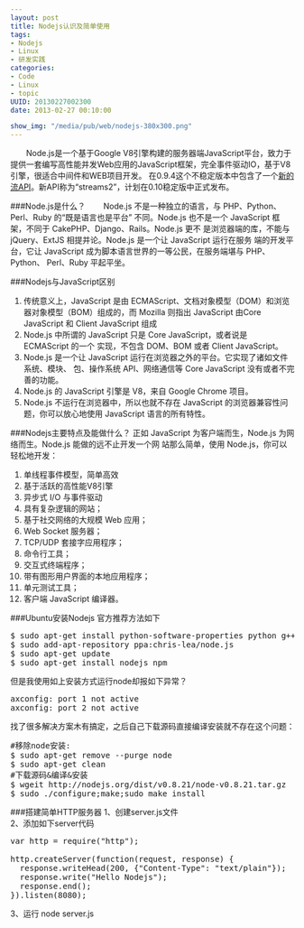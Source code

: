 ```yaml
---
layout: post
title: Nodejs认识及简单使用
tags: 
- Nodejs
- Linux
- 研发实践
categories:
- Code
- Linux 
- topic
UUID: 20130227002300
date: 2013-02-27 00:10:00

show_img: "/media/pub/web/nodejs-380x300.png"
---
```


 　　Node.js是一个基于Google V8引擎构建的服务器端JavaScript平台，致力于提供一套编写高性能并发Web应用的JavaScript框架，完全事件驱动IO，基于V8引擎，很适合中间件和WEB项目开发。 在0.9.4这个不稳定版本中包含了一个<a href="http://blog.nodejs.org/2012/12/20/streams2/" target="新的流API">新的流API</a>。新API称为“streams2”，计划在0.10稳定版中正式发布。

###Node.js是什么？
 　　Node.js 不是一种独立的语言，与 PHP、Python、Perl、Ruby 的“既是语言也是平台”
不同。Node.js 也不是一个 JavaScript 框架，不同于 CakePHP、Django、Rails。Node.js 更不
是浏览器端的库，不能与 jQuery、ExtJS 相提并论。Node.js 是一个让 JavaScript 运行在服务
端的开发平台，它让 JavaScript 成为脚本语言世界的一等公民，在服务端堪与 PHP、Python、
Perl、Ruby 平起平坐。

###Nodejs与JavaScript区别
<ol>
<li>传统意义上，JavaScript 是由 ECMAScript、文档对象模型（DOM）和浏览器对象模型（BOM）组成的，而 Mozilla 则指出 JavaScript 由Core JavaScript 和 Client JavaScript 组成</li>
<li>Node.js 中所谓的 JavaScript 只是 Core JavaScript，或者说是 ECMAScript 的一个
实现，不包含 DOM、BOM 或者 Client JavaScript。</li>
<li>Node.js 是一个让 JavaScript 运行在浏览器之外的平台。它实现了诸如文件系统、模块、
包、操作系统 API、网络通信等 Core JavaScript 没有或者不完善的功能。</li>
<li>Node.js 的 JavaScript 引擎是 V8，来自 Google Chrome 项目。</li>
<li>Node.js 不运行在浏览器中，所以也就不存在 JavaScript 的浏览器兼容性问题，你可以放心地使用 JavaScript 语言的所有特性。</li>
</ol>

###Nodejs主要特点及能做什么？
正如 JavaScript 为客户端而生，Node.js 为网络而生。Node.js 能做的远不止开发一个网
站那么简单，使用 Node.js，你可以轻松地开发：
<ol>
<li>单线程事件模型，简单高效</li>
<li>基于活跃的高性能V8引擎 </li>
<li>异步式 I/O 与事件驱动</li>
<li>具有复杂逻辑的网站；</li>
<li>基于社交网络的大规模 Web 应用；</li>
<li>Web Socket 服务器；</li>
<li>TCP/UDP 套接字应用程序；</li>
<li>命令行工具；</li>
<li>交互式终端程序；</li>
<li>带有图形用户界面的本地应用程序；</li>
<li>单元测试工具；</li>
<li>客户端 JavaScript 编译器。</li>
</ol>

###Ubuntu安装Nodejs
官方推荐方法如下
<pre id="bash">
$ sudo apt-get install python-software-properties python g++ make
$ sudo add-apt-repository ppa:chris-lea/node.js
$ sudo apt-get update
$ sudo apt-get install nodejs npm
</pre>

但是我使用如上安装方式运行node却报如下异常？
<pre id="bash">
axconfig: port 1 not active
axconfig: port 2 not active
</pre>

找了很多解决方案木有搞定，之后自己下载源码直接编译安装就不存在这个问题：<br>
<pre id="bash">
#移除node安装:
$ sudo apt-get remove --purge node 
$ sudo apt-get clean 
#下载源码&编译&安装
$ wgeit http://nodejs.org/dist/v0.8.21/node-v0.8.21.tar.gz
$ sudo ./configure;make;sudo make install
</pre>

###搭建简单HTTP服务器
1、创建server.js文件<br>
2、添加如下server代码
<pre id="js">
var http = require("http");

http.createServer(function(request, response) {
  response.writeHead(200, {"Content-Type": "text/plain"});
  response.write("Hello Nodejs");
  response.end();
}).listen(8080);
</pre>
3、运行 node server.js
